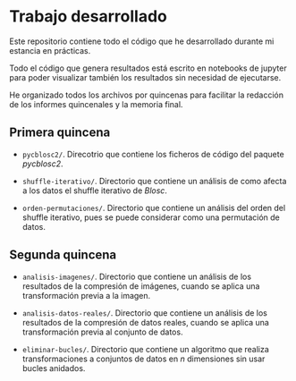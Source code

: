 # Trabajo desarrollado

Este repositorio contiene todo el código que he desarrollado durante mi estancia en prácticas.

Todo el código que genera resultados está escrito en notebooks de jupyter para poder visualizar también los resultados sin necesidad de ejecutarse.

He organizado todos los archivos por quincenas para facilitar la redacción de los informes quincenales y la memoria final.


## Primera quincena

- `pycblosc2/`. Direcotrio que contiene los ficheros de código del paquete *pycblosc2*.

- `shuffle-iterativo/`. Directorio que contiene un análisis de como afecta a los datos el shuffle iterativo de *Blosc*.

- `orden-permutaciones/`. Directorio que contiene un análisis del orden del shuffle iterativo, pues se puede considerar como una permutación de datos.


## Segunda quincena

- `analisis-imagenes/`. Directorio que contiene un análisis de los resultados de la compresión de imágenes, cuando se aplica una transformación previa a la imagen.

- `analisis-datos-reales/`. Directorio que contiene un análisis de los resultados de la compresión de datos reales, cuando se aplica una transformación previa al conjunto de datos.

- `eliminar-bucles/`. Directorio que contiene un algoritmo que realiza transformaciones a conjuntos de datos en *n* dimensiones sin usar bucles anidados.
